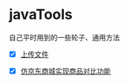 # javaTools
自己平时用到的一些轮子、通用方法


- [X] [上传文件](/uploadFile/README.MD)
- [X] [仿京东商城实现商品对比功能](/goods_compare/README.MD)


